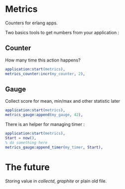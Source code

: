 Metrics
=======

Counters for erlang apps.

Two basics tools to get numbers from your application : 

Counter
-------

How many time this action happens?

```erlang
application:start(metrics),
metrics_counter:incr(my_counter, 2),
```

Gauge
-----

Collect score for mean, min/max and other statistic later
```erlang
application:start(metrics),
metrics_gauge:append(my_gauge, 42),
```

There is an helper for managing timer :

```erlang
application:start(metrics),
Start = now(),
% do something here
metrics_gauge:append_timer(my_timer, Start),
```

The future
==========

Storing value in _collectd_, _graphite_ or plain old file.